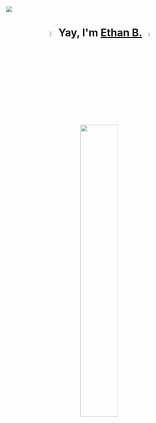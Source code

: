 <img src="https://i.imgur.com/spQusrE.png">

<h1 align="center"><img src="https://c.tenor.com/-jPecNydkV8AAAAi/yuri-anime.gif" width="6%"> Yay, I'm <a href="parraindex.fr">Ethan B.</a> <img src="https://c.tenor.com/ssgRAwUOGBIAAAAi/menhera-hey.gif" width="5%"></h1>

<a href="https://open.spotify.com/user/6kleftmh9t3vcmeuoeokpqiqn?si=6d6769e392074ce2">
    <p align="center">
        <img src="https://spotify-github-profile.vercel.app/api/view?uid=6kleftmh9t3vcmeuoeokpqiqn&cover_image=true&theme=novatorem" width="45%">
    </p>
</a>
